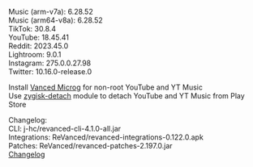 Music (arm-v7a): 6.28.52  
Music (arm64-v8a): 6.28.52  
TikTok: 30.8.4  
YouTube: 18.45.41  
Reddit: 2023.45.0  
Lightroom: 9.0.1  
Instagram: 275.0.0.27.98  
Twitter: 10.16.0-release.0  

Install [Vanced Microg](https://github.com/TeamVanced/VancedMicroG/releases) for non-root YouTube and YT Music  
Use [zygisk-detach](https://github.com/j-hc/zygisk-detach) module to detach YouTube and YT Music from Play Store  

Changelog:  
CLI: j-hc/revanced-cli-4.1.0-all.jar  
Integrations: ReVanced/revanced-integrations-0.122.0.apk  
Patches: ReVanced/revanced-patches-2.197.0.jar  
[Changelog](https://github.com/ReVanced/revanced-patches/releases/tag/v2.197.0)  
